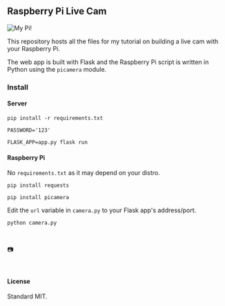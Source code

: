 ## Raspberry Pi Live Cam

![My Pi!](https://github.com/healeycodes/Raspberry-Pi-Live-Cam/blob/master/my-pi-320.png)

This repository hosts all the files for my tutorial on building a live cam with your Raspberry Pi.

The web app is built with Flask and the Raspberry Pi script is written in Python using the `picamera` module.

### Install

#### Server

`pip install -r requirements.txt`

`PASSWORD='123'`

`FLASK_APP=app.py flask run`

#### Raspberry Pi

No `requirements.txt` as it may depend on your distro.

`pip install requests`

`pip install picamera`

Edit the `url` variable in `camera.py` to your Flask app's address/port.

`python camera.py`

<br>

📷

<br>

#### License

Standard MIT.
